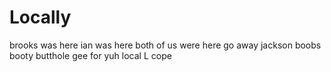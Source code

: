 # Locally

brooks was here
ian was here
both of us were here
go away jackson
boobs
booty
butthole
gee
for
yuh
local
L
cope
